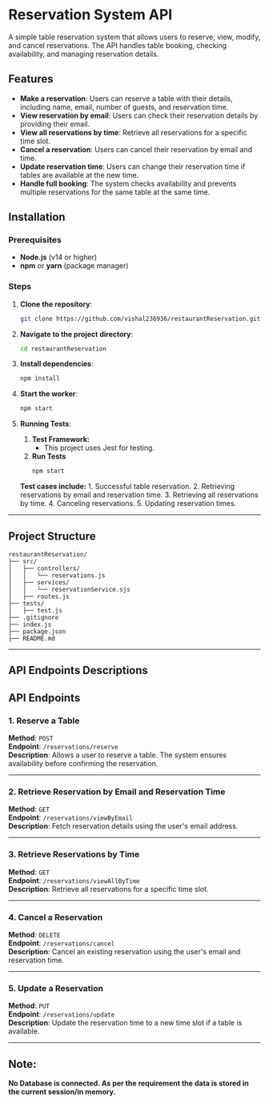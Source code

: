 # Reservation System API

A simple table reservation system that allows users to reserve, view, modify, and cancel reservations. The API handles table booking, checking availability, and managing reservation details.

## Features

- **Make a reservation**: Users can reserve a table with their details, including name, email, number of guests, and reservation time.
- **View reservation by email**: Users can check their reservation details by providing their email.
- **View all reservations by time**: Retrieve all reservations for a specific time slot.
- **Cancel a reservation**: Users can cancel their reservation by email and time.
- **Update reservation time**: Users can change their reservation time if tables are available at the new time.
- **Handle full booking**: The system checks availability and prevents multiple reservations for the same table at the same time.

## Installation

### Prerequisites

- **Node.js** (v14 or higher)
- **npm** or **yarn** (package manager)

### Steps

1. **Clone the repository**:

   ```bash
   git clone https://github.com/vishal236936/restaurantReservation.git
   ```
2. **Navigate to the project directory**:
   ```bash
   cd restaurantReservation
   ```
3. **Install dependencies**:
   ```bash
   npm install
   ```
4. **Start the worker**:
   ```bash
   npm start
   ```

7. **Running Tests**:
    1. **Test Framework:**
        - This project uses Jest for testing.
    2. **Run Tests**
       ```bash
       npm start
       ```
       
     **Test cases include:**
        1. Successful table reservation.
        2. Retrieving reservations by email and reservation time.
        3. Retrieving all reservations by time.
        4. Canceling reservations.
        5. Updating reservation times.
---


## Project Structure
```
restaurantReservation/
├── src/
│   ├── controllers/
│   │   └── reservations.js 
│   ├── services/
│   │   └── reservationService.sjs
│   ├── routes.js
├── tests/
│   ├── test.js
├── .gitignore
├── index.js
├── package.json
├── README.md

```

---

## API Endpoints Descriptions

## API Endpoints

### **1. Reserve a Table**
**Method**: `POST`  
**Endpoint**: `/reservations/reserve`  
**Description**: Allows a user to reserve a table. The system ensures availability before confirming the reservation.

---

### **2. Retrieve Reservation by Email and Reservation Time**
**Method**: `GET`  
**Endpoint**: `/reservations/viewByEmail`  
**Description**: Fetch reservation details using the user's email address.

---

### **3. Retrieve Reservations by Time**
**Method**: `GET`  
**Endpoint**: `/reservations/viewAllByTime`  
**Description**: Retrieve all reservations for a specific time slot.

---

### **4. Cancel a Reservation**
**Method**: `DELETE`  
**Endpoint**: `/reservations/cancel`  
**Description**: Cancel an existing reservation using the user's email and reservation time.

---

### **5. Update a Reservation**
**Method**: `PUT`  
**Endpoint**: `/reservations/update`  
**Description**: Update the reservation time to a new time slot if a table is available.

---
## Note: 
**No Database is connected. 
As per the requirement the data is stored in the current session/in memory.**
